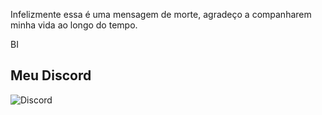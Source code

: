 Infelizmente essa é uma mensagem de morte, agradeço a companharem minha vida ao longo do tempo.

BI

## Meu Discord
  
![Discord](https://lanyard.cnrad.dev/api/401024028388884483)
